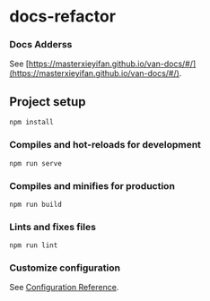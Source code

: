 # docs-refactor
### Docs Adderss
See [https://masterxieyifan.github.io/van-docs/#/](https://masterxieyifan.github.io/van-docs/#/).

## Project setup
```
npm install
```

### Compiles and hot-reloads for development
```
npm run serve
```

### Compiles and minifies for production
```
npm run build
```

### Lints and fixes files
```
npm run lint
```

### Customize configuration
See [Configuration Reference](https://cli.vuejs.org/config/).
